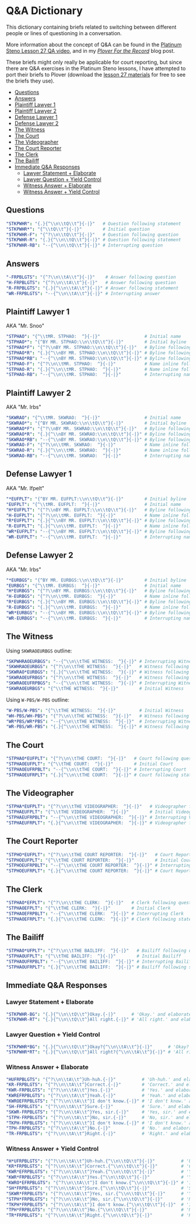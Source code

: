 # Q&A Dictionary

This dictionary containing briefs related to switching between different people
or lines of questioning in a conversation.

More information about the concept of Q&A can be found in the
[Platinum Steno Lesson 27 QA video][], and in my _[Plover For the Record][]_
blog post.

These briefs might only really be applicable for court reporting, but since
there are Q&A exercises in the Platinum Steno lessons, I have attempted to
port their briefs to Plover (download the
[lesson 27 materials][Platinum Steno Lesson 27 lesson materials] for free to see
the briefs they use).

<!-- vim-markdown-toc GFM -->

* [Questions](#questions)
* [Answers](#answers)
* [Plaintiff Lawyer 1](#plaintiff-lawyer-1)
* [Plaintiff Lawyer 2](#plaintiff-lawyer-2)
* [Defense Lawyer 1](#defense-lawyer-1)
* [Defense Lawyer 2](#defense-lawyer-2)
* [The Witness](#the-witness)
* [The Court](#the-court)
* [The Videographer](#the-videographer)
* [The Court Reporter](#the-court-reporter)
* [The Clerk](#the-clerk)
* [The Bailiff](#the-bailiff)
* [Immediate Q&A Responses](#immediate-qa-responses)
    - [Lawyer Statement + Elaborate](#lawyer-statement--elaborate)
    - [Lawyer Question + Yield Control](#lawyer-question--yield-control)
    - [Witness Answer + Elaborate](#witness-answer--elaborate)
    - [Witness Answer + Yield Control](#witness-answer--yield-control)

<!-- vim-markdown-toc -->

## Questions

```yaml
"STKPWHR": "{.}{^\\n\\tQ\\t^}{-|}"   # Question following statement
"STKPWHR*": "{^\\tQ\\t^}{-|}"        # Initial question
"STKPWHR-F": "{^?\\n\\tQ\\t^}{-|}"   # Question following question
"STKPWHR-R": "{.}{^\\n\\tQ\\t^}{-|}" # Question following statement
"STKPWHR-RB": "--{^\\n\\tQ\\t^}{-|}" # Interrupting question
```

## Answers

```yaml
"-FRPBLGTS": "{^?\\n\\tA\\t^}{-|}"    # Answer following question
"H-FRPBLGTS": "{^?\\n\\tA\\t^}{-|}"   # Answer following question
"R-FRPBLGTS": "{.}{^\\n\\tA\\t^}{-|}" # Answer following statement
"WR-FRPBLGTS": "--{^\\n\\tA\\t^}{-|}" # Interrupting answer
```

## Plaintiff Lawyer 1

AKA "Mr. Snoo"

```yaml
"STPHAO": "{^\\tMR. STPHAO:  ^}{-|}"                 # Initial name
"STPHAO*": "{^BY MR. STPHAO:\\n\\tQ\\t^}{-|}"        # Initial byline
"STPHAO*F": "{^?\\nBY MR. STPHAO:\\n\\tQ\\t^}{-|}"   # Byline following question
"STPHAO*R": "{.}{^\\nBY MR. STPHAO:\\n\\tQ\\t^}{-|}" # Byline following statement
"STPHAO*RB": "--{^\\nBY MR. STPHAO:\\n\\tQ\\t^}{-|}" # Byline following interruption
"STPHAO-F": "{^?\\n\\tMR. STPHAO:  ^}{-|}"           # Name inline following question
"STPHAO-R": "{.}{^\\n\\tMR. STPHAO:  ^}{-|}"         # Name inline following statement
"STPHAO-RB": "--{^\\n\\tMR. STPHAO:  ^}{-|}"         # Interrupting name inline
```

## Plaintiff Lawyer 2

AKA "Mr. Irbs"

```yaml
"SKWRAO": "{^\\tMR. SKWRAO:  ^}{-|}"                 # Initial name
"SKWRAO*": "{^BY MR. SKWRAO:\\n\\tQ\\t^}{-|}"        # Initial byline
"SKWRAO*F": "{^?\\nBY MR. SKWRAO:\\n\\tQ\\t^}{-|}"   # Byline following question
"SKWRAO*R": "{.}{^\\nBY MR. SKWRAO:\\n\\tQ\\t^}{-|}" # Byline following statement
"SKWRAO*RB": "--{^\\nBY MR. SKWRAO:\\n\\tQ\\t^}{-|}" # Byline following interruption
"SKWRAO-F": "{^?\\n\\tMR. SKWRAO:  ^}{-|}"           # Name inline following question
"SKWRAO-R": "{.}{^\\n\\tMR. SKWRAO:  ^}{-|}"         # Name inline following statement
"SKWRAO-RB": "--{^\\n\\tMR. SKWRAO:  ^}{-|}"         # Interrupting name inline
```

## Defense Lawyer 1

AKA "Mr. Ifpelt"

```yaml
"*EUFPLT": "{^BY MR. EUFPLT:\\n\\tQ\\t^}{-|}"        # Initial byline
"EUFPLT": "{^\\tMR. EUFPLT:  ^}{-|}"                 # Initial name
"H*EUFPLT": "{^?\\nBY MR. EUFPLT:\\n\\tQ\\t^}{-|}"   # Byline following question
"H-EUFPLT": "{^?\\n\\tMR. EUFPLT:  ^}{-|}"           # Name inline following question
"R*EUFPLT": "{.}{^\\nBY MR. EUFPLT:\\n\\tQ\\t^}{-|}" # Byline following statement
"R-EUFPLT": "{.}{^\\n\\tMR. EUFPLT:  ^}{-|}"         # Name inline following statement
"WR*EUFPLT": "--{^\\nBY MR. EUFPLT:\\n\\tQ\\t^}{-|}" # Byline following interruption
"WR-EUFPLT": "--{^\\n\\tMR. EUFPLT:  ^}{-|}"         # Interrupting name inline
```

## Defense Lawyer 2

AKA "Mr. Irbs"

```yaml
"*EURBGS": "{^BY MR. EURBGS:\\n\\tQ\\t^}{-|}"        # Initial byline
"EURBGS": "{^\\tMR. EURBGS:  ^}{-|}"                 # Initial name
"H*EURBGS": "{^?\\nBY MR. EURBGS:\\n\\tQ\\t^}{-|}"   # Byline following question
"H-EURBGS": "{^?\\n\\tMR. EURBGS:  ^}{-|}"           # Name inline following question
"R*EURBGS": "{.}{^\\nBY MR. EURBGS:\\n\\tQ\\t^}{-|}" # Byline following statement
"R-EURBGS": "{.}{^\\n\\tMR. EURBGS:  ^}{-|}"         # Name inline following statement
"WR*EURBGS": "--{^\\nBY MR. EURBGS:\\n\\tQ\\t^}{-|}" # Byline following interruption
"WR-EURBGS": "--{^\\n\\tMR. EURBGS:  ^}{-|}"         # Interrupting name inline
```

## The Witness

Using `SKWRAOEURBGS` outline:

```yaml
"SKPWHRAOEURBGS": "--{^\\n\\tTHE WITNESS:  ^}{-|}" # Interrupting Witness
"SKWHRAOEURBGS": "{^?\\n\\tTHE WITNESS:  ^}{-|}"   # Witness following question
"SKWRAO*EURBGS": "{.}{^\\n\\tTHE WITNESS:  ^}{-|}" # Witness following statement
"SKWRAOEUFRBGS": "{^?\\n\\tTHE WITNESS:  ^}{-|}"   # Witness following question
"SKWRAOEUFRPBGS": "--{^\\n\\tTHE WITNESS:  ^}{-|}" # Interrupting Witness
"SKWRAOEURBGS": "{^\\tTHE WITNESS:  ^}{-|}"        # Initial Witness
```

Using `W-PBS/W-PBS` outline:

```yaml
"W-PBS/W-PBS": "{^\\tTHE WITNESS:  ^}{-|}"         # Initial Witness
"WH-PBS/WH-PBS": "{^?\\n\\tTHE WITNESS:  ^}{-|}"   # Witness following question
"WR*PBS/WR*PBS": "--{^\\n\\tTHE WITNESS:  ^}{-|}"  # Interrupting Witness
"WR-PBS/WR-PBS": "{.}{^\\n\\tTHE WITNESS:  ^}{-|}" # Witness following statement
```

## The Court

```yaml
"STPHAO*EUFPLT": "{^?\\n\\tTHE COURT:  ^}{-|}"   # Court following question
"STPHAOEUFPLT": "{^\\tTHE COURT:  ^}{-|}"        # Initial Court
"STPHAOEUFRPBLT": "--{^\\n\\tTHE COURT:  ^}{-|}" # Interrupting Court
"STPHAOEUFRPLT": "{.}{^\\n\\tTHE COURT:  ^}{-|}" # Court following statement
```

## The Videographer

```yaml
"STPHA*EUFPLT": "{^?\\n\\tTHE VIDEOGRAPHER:  ^}{-|}"   # Videographer following question
"STPHAEUFPLT": "{^\\tTHE VIDEOGRAPHER:  ^}{-|}"        # Initial Videographer
"STPHAEUFRPBLT": "--{^\\n\\tTHE VIDEOGRAPHER:  ^}{-|}" # Interrupting Videographer
"STPHAEUFRPLT": "{.}{^\\n\\tTHE VIDEOGRAPHER:  ^}{-|}" # Videographer following statement
```

## The Court Reporter

```yaml
"STPHO*EUFPLT": "{^?\\n\\tTHE COURT REPORTER:  ^}{-|}"   # Court Reporter following question
"STPHOEUFPLT": "{^\\tTHE COURT REPORTER:  ^}{-|}"        # Initial Court Reporter
"STPHOEUFRPBLT": "--{^\\n\\tTHE COURT REPORTER:  ^}{-|}" # Interrupting Court Reporter
"STPHOEUFRPLT": "{.}{^\\n\\tTHE COURT REPORTER:  ^}{-|}" # Court Reporter following statement
```

## The Clerk

```yaml
"STPHAO*EFPLT": "{^?\\n\\tTHE CLERK:  ^}{-|}"   # Clerk following question
"STPHAOEFPLT": "{^\\tTHE CLERK:  ^}{-|}"        # Initial Clerk
"STPHAOEFRPBLT": "--{^\\n\\tTHE CLERK:  ^}{-|}" # Interrupting Clerk
"STPHAOEFRPLT": "{.}{^\\n\\tTHE CLERK:  ^}{-|}" # Clerk following statement
```

## The Bailiff

```yaml
"STPHAO*UFPLT": "{^?\\n\\tTHE BAILIFF:  ^}{-|}"   # Bailiff following question
"STPHAOUFPLT": "{^\\tTHE BAILIFF:  ^}{-|}"        # Initial Bailiff
"STPHAOUFRPBLT": "--{^\\n\\tTHE BAILIFF:  ^}{-|}" # Interrupting Bailiff
"STPHAOUFRPLT": "{.}{^\\n\\tTHE BAILIFF:  ^}{-|}" # Bailiff following statement
```

## Immediate Q&A Responses

### Lawyer Statement + Elaborate

```yaml
"STKPWHR-BG": "{.}{^\\n\\tQ\\t^}Okay.{-|}"      # 'Okay.' and elaborate
"STKPWHR-RT": "{.}{^\\n\\tQ\\t^}All right.{-|}" # 'All right.' and elaborate
```

### Lawyer Question + Yield Control

```yaml
"STKPWHR*BG": "{.}{^\\n\\tQ\\t^}Okay?{^\\n\\tA\\t^}{-|}"      # 'Okay?' and yield control
"STKPWHR*RT": "{.}{^\\n\\tQ\\t^}All right?{^\\n\\tA\\t^}{-|}" # 'All right?' and yield control
```

### Witness Answer + Elaborate

```yaml
"HUFRPBLGTS": "{^?\\n\\tA\\t^}Uh-huh.{-|}"          # 'Uh-huh.' and elaborate
"KR-FRPBLGTS": "{^?\\n\\tA\\t^}Correct.{-|}"        # 'Correct.' and elaborate
"KWR-FRPBLGTS": "{^?\\n\\tA\\t^}Yes.{-|}"           # 'Yes.' and elaborate
"KWREFRPBLGTS": "{^?\\n\\tA\\t^}Yeah.{-|}"          # 'Yeah.' and elaborate
"KWROEFRPBLGTS": "{^?\\n\\tA\\t^}I don't know.{-|}" # 'I don't know.' and elaborate
"SH-FRPBLGTS": "{^?\\n\\tA\\t^}Sure.{-|}"           # 'Sure.' and elaborate
"SKWR-FRPBLGTS": "{^?\\n\\tA\\t^}Yes, sir.{-|}"     # 'Yes, sir.' and elaborate
"STPH-FRPBLGTS": "{^?\\n\\tA\\t^}No, sir.{-|}"      # 'No, sir.' and elaborate
"TKPH-FRPBLGTS": "{^?\\n\\tA\\t^}I don't know.{-|}" # 'I don't know.' and elaborate
"TPH-FRPBLGTS": "{^?\\n\\tA\\t^}No.{-|}"            # 'No.' and elaborate
"TR-FRPBLGTS": "{^?\\n\\tA\\t^}Right.{-|}"          # 'Right.' and elaborate
```

### Witness Answer + Yield Control

```yaml
"H*UFRPBLGTS": "{^?\\n\\tA\\t^}Uh-huh.{^\\n\\tQ\\t^}{-|}"          # 'Uh-huh.' and yield control
"KR*FRPBLGTS": "{^?\\n\\tA\\t^}Correct.{^\\n\\tQ\\t^}{-|}"         # 'Correct.' and yield control
"KWR*EFRPBLGTS": "{^?\\n\\tA\\t^}Yeah.{^\\n\\tQ\\t^}{-|}"          # 'Yeah.' and yield control
"KWR*FRPBLGTS": "{^?\\n\\tA\\t^}Yes.{^\\n\\tQ\\t^}{-|}"            # 'Yes.' and yield control
"KWRO*EFRPBLGTS": "{^?\\n\\tA\\t^}I don't know.{^\\n\\tQ\\t^}{-|}" # 'I don't know.' and yield control
"SH*FRPBLGTS": "{^?\\n\\tA\\t^}Sure.{^\\n\\tQ\\t^}{-|}"            # 'Sure.' and yield control
"SKWR*FRPBLGTS": "{^?\\n\\tA\\t^}Yes, sir.{^\\n\\tQ\\t^}{-|}"      # 'Yes, sir.' and yield control
"STPH*FRPBLGTS": "{^?\\n\\tA\\t^}No, sir.{^\\n\\tQ\\t^}{-|}"       # 'No, sir.' and yield control
"TKPH*FRPBLGTS": "{^?\\n\\tA\\t^}I don't know.{^\\n\\tQ\\t^}{-|}"  # 'I don't know.' and yield control
"TPH*FRPBLGTS": "{^?\\n\\tA\\t^}No.{^\\n\\tQ\\t^}{-|}"             # 'No.' and yield control
"TR*FRPBLGTS": "{^?\\n\\tA\\t^}Right.{^\\n\\tQ\\t^}{-|}"           # 'Right.' and yield control
```

[Platinum Steno Lesson 27 lesson materials]: https://platinumsteno.com/downloads/theory-lesson-27/
[Platinum Steno Lesson 27 QA video]: https://www.youtube.com/watch?v=tEgaJ7hWIvg
[Plover For the Record]: https://www.paulfioravanti.com/blog/plover-for-the-record/
